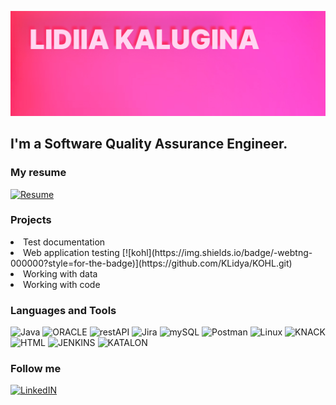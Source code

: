 ![Header](https://github.com/KLidya/KLidya/blob/main/Assets/Group%203.jpg)

## I'm a Software Quality Assurance Engineer.

### My resume
[![Resume](https://img.shields.io/badge/-Resume-F02F2F?style=for-the-badge)](https://github.com/KLidya/KLidya/blob/main/KaluginaL%202024.docx?)

### Projects
<li> Test documentation</li>
<li> Web application testing 
[![kohl](https://img.shields.io/badge/-webtng-000000?style=for-the-badge)](https://github.com/KLidya/KOHL.git)</li>
<li> Working with data</li>
<li> Working with code </li>

### Languages and Tools
![Java](https://img.shields.io/badge/-Java-000D80?style=for-the-badge)
![ORACLE](https://img.shields.io/badge/-ORACLE-B63030?style=for-the-badge)
![restAPI](https://img.shields.io/badge/-restAPI-FF56C3?style=for-the-badge)
![Jira](https://img.shields.io/badge/-Jira-496F84?style=for-the-badge)
![mySQL](https://img.shields.io/badge/-mySQL-CE9606?style=for-the-badge&logo=mysql&logoColor=000000)
![Postman](https://img.shields.io/badge/-Postman-FF0000?style=for-the-badge)
![Linux](https://img.shields.io/badge/-Linux-00B2FF?style=for-the-badge)
![KNACK](https://img.shields.io/badge/-KNACK-8F0000?style=for-the-badge)
![HTML](https://img.shields.io/badge/-HTML-074711?style=for-the-badge)
![JENKINS](https://img.shields.io/badge/-JENKINS-000000?style=for-the-badge)
![KATALON](https://img.shields.io/badge/-KATALON-FF0000?style=for-the-badge)

### Follow me
[![LinkedIN](https://img.shields.io/badge/-LinkedIN-000D80?style=for-the-badge&logo=linkedin)](https://www.linkedin.com/in/lidya-kalugina-49a05923b/)

